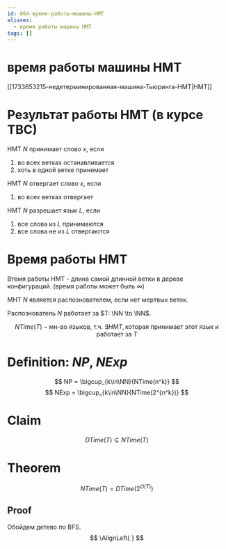 ```yaml
---
id: 864-время-работы-машины-НМТ
aliases:
  - время работы машины НМТ
tags: []
---
```

# время работы машины НМТ

[[1733653215-недетерминированная-машина-Тьюринга-НМТ|НМТ]]

# Результат работы НМТ (в курсе ТВС)

НМТ $N$ принимает слово $x$, если

1. во всех ветках останавливается
2. хоть в одной ветке принимает

НМТ $N$ отвергает слово $x$, если

1. во всех ветках отвергает

НМТ $N$ разрешает язык $L$, если

1. все слова из $L$ принимаются
2. все слова не из $L$ отвергаются

# Время работы НМТ

Втемя работы НМТ - длина самой длинной ветки в дереве конфигураций.
(время работы может быть $\infty$)

МНТ $N$ является распознователем, если нет мертвых веток.

Распознователь $N$ работает за $T: \NN \to \NN$.

$$
NTime(T) - \text{мн-во языков, т.ч. } \exists НМТ, \text{которая принимает этот язык и работает за } T
$$

# Definition: $NP$, $NExp$
$$
NP = \bigcup_{k\in\NN}{NTime(n^k)}
$$
$$
NExp = \bigcup_{k\in\NN}{NTime(2^{n^k})}
$$

# Claim
$$
DTime(T) \subseteq NTime(T)
$$

# Theorem
$$
NTime(T) = DTime(2^{O(T)})
$$
## Proof
Обойдем детево по BFS.
$$
\AlignLeft{
}
$$
